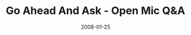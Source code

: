---
layout: music 
title: "Go Ahead And Ask - Open Mic Q&A"
series: "Go Ahead and Ask"
date: 2008-01-25 
description: "Open mic Q&amp;A session"
audio: "http://s3.amazonaws.com/crossroadsaudiomessages/Go_Ahead_And_Ask_Q&A_Compilation.mp3"
audio-duration: "52:54"
src: "http://www.crossroads.net/players/media/mediumHz/DefaultVideoImage.jpg"
---